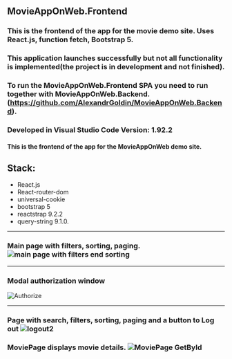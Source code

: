 ## MovieAppOnWeb.Frontend
 ### This is the frontend of the app for the movie demo site. Uses React.js, function fetch, Bootstrap 5.
 ### This application launches successfully but not all functionality is implemented(the project is in development and not finished).
 ### To run the MovieAppOnWeb.Frontend SPA you need to run together with MovieAppOnWeb.Backend.(https://github.com/AlexandrGoldin/MovieAppOnWeb.Backend). 
 ### Developed in Visual Studio Code Version: 1.92.2
 #### This is the frontend of the app for the MovieAppOnWeb demo site.
 ## Stack:
* React.js
* React-router-dom
* universal-cookie
* bootstrap 5
* reactstrap 9.2.2
* query-string 9.1.0.
 ________
 ### Main page with filters, sorting, paging. ![main page with filters end sorting](https://github.com/user-attachments/assets/c3133099-e316-43ca-8895-3afdf96b6190)
 _________________
 ### Modal authorization window 
![Authorize](https://github.com/user-attachments/assets/defa7bd3-c442-4a01-8f08-3a63427dff45)
______________
### Page with search, filters, sorting, paging and a button to Log out ![logout2](https://github.com/user-attachments/assets/fd90854f-cdc1-4394-a15b-9d700cc2f3ee)
### MoviePage displays movie details. ![MoviePage GetById](https://github.com/user-attachments/assets/605f949d-5a5f-4a20-9c75-a26d91b35233)
